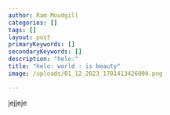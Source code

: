 ```yaml
---
author: Ram Moudgill
categories: []
tags: []
layout: post
primaryKeywords: []
secondaryKeywords: []
description: "helo:"
title: "helo: world : is beauty"
image: /uploads/01_12_2023_1701413426000.png

---
```

  jejjeje





